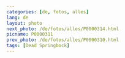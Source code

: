 ```yaml
---
categories: [de, fotos, alles]
lang: de
layout: photo
next_photo: /de/fotos/alles/P0000314.html
picname: P0000311
prev_photo: /de/fotos/alles/P0000310.html
tags: [Dead Springbock]
---
```

